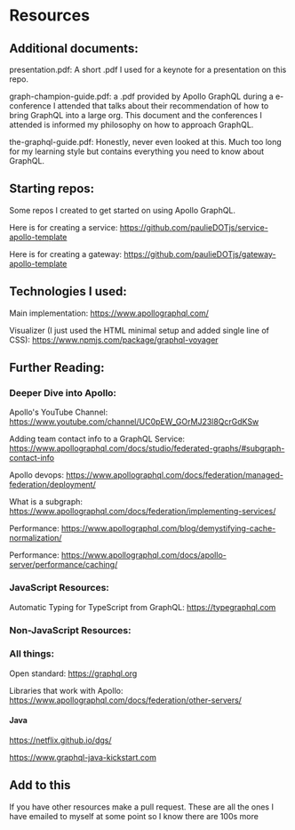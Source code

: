 # Resources

## Additional documents:

presentation.pdf: A short .pdf I used for a keynote for a presentation on this repo.

graph-champion-guide.pdf: a .pdf provided by Apollo GraphQL during a e-conference I attended that talks about their recommendation of how to bring GraphQL into a large org. This document and the conferences I attended is informed my philosophy on how to approach GraphQL.

the-graphql-guide.pdf: Honestly, never even looked at this. Much too long for my learning style but contains everything you need to know about GraphQL.

## Starting repos:

Some repos I created to get started on using Apollo GraphQL.

Here is for creating a service: https://github.com/paulieDOTjs/service-apollo-template

Here is for creating a gateway: https://github.com/paulieDOTjs/gateway-apollo-template

## Technologies I used:

Main implementation: https://www.apollographql.com/

Visualizer (I just used the HTML minimal setup and added single line of CSS): https://www.npmjs.com/package/graphql-voyager

## Further Reading:

### Deeper Dive into Apollo:

Apollo's YouTube Channel: https://www.youtube.com/channel/UC0pEW_GOrMJ23l8QcrGdKSw

Adding team contact info to a GraphQL Service: https://www.apollographql.com/docs/studio/federated-graphs/#subgraph-contact-info

Apollo devops: https://www.apollographql.com/docs/federation/managed-federation/deployment/

What is a subgraph: https://www.apollographql.com/docs/federation/implementing-services/

Performance: https://www.apollographql.com/blog/demystifying-cache-normalization/

Performance: https://www.apollographql.com/docs/apollo-server/performance/caching/

### JavaScript Resources:

Automatic Typing for TypeScript from GraphQL: https://typegraphql.com

### Non-JavaScript Resources:

### All things:

Open standard: https://graphql.org

Libraries that work with Apollo: https://www.apollographql.com/docs/federation/other-servers/

#### Java

https://netflix.github.io/dgs/

https://www.graphql-java-kickstart.com

## Add to this

If you have other resources make a pull request. These are all the ones I have emailed to myself at some point so I know there are 100s more
